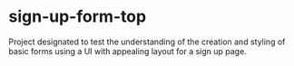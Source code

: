# sign-up-form-top
Project designated to test the understanding of the creation and styling of basic forms using a UI with appealing layout for a sign up page.
